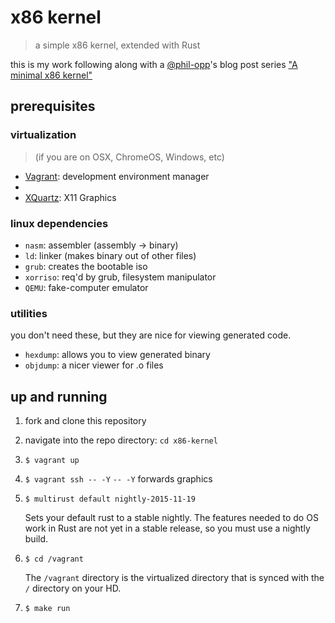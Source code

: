 # x86 kernel
> a simple x86 kernel, extended with Rust 

this is my work following along with a [@phil-opp][2]'s blog post series ["A minimal x86 kernel"][1]

## prerequisites

### virtualization
> (if you are on OSX, ChromeOS, Windows, etc)

- [Vagrant]: development environment manager
- [VirtualBox]: virtualizer
- [XQuartz]: X11 Graphics

### linux dependencies
- `nasm`: assembler (assembly -> binary)
- `ld`: linker (makes binary out of other files)
- `grub`: creates the bootable iso
- `xorriso`: req'd by grub, filesystem manipulator
- `QEMU`: fake-computer emulator

### utilities
you don't need these, but they are nice for viewing
generated code.

- `hexdump`: allows you to view generated binary
- `objdump`: a nicer viewer for .o files

## up and running

1. fork and clone this repository
2. navigate into the repo directory: `cd x86-kernel`
3. `$ vagrant up`
4. `$ vagrant ssh -- -Y`
    `-- -Y` forwards graphics
5. `$ multirust default nightly-2015-11-19`
    
    Sets your default rust to a stable nightly. 
    The features needed to do OS work in Rust are
    not yet in a stable release, so you must use
    a nightly build.

6. `$ cd /vagrant`

    The `/vagrant` directory is the virtualized directory
    that is synced with the `/` directory on your HD.

7. `$ make run`

[Vagrant]: https://www.vagrantup.com/
[VirtualBox]: https://www.virtualbox.org/
[XQuartz]: http://www.xquartz.org/
[1]: http://blog.phil-opp.com/rust-os/multiboot-kernel.html
[2]: https://github.com/phil-opp

